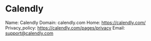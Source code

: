 
# Calendly

Name: Calendly
Domain: calendly.com
Home: https://calendly.com/
Privacy_policy: https://calendly.com/pages/privacy
Email: support@calendly.com
